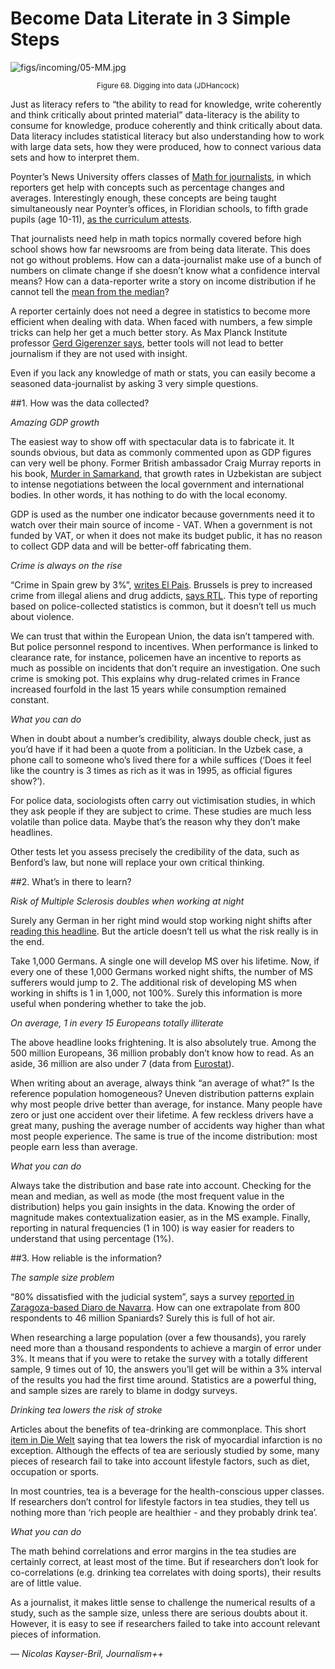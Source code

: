 # Become Data Literate in 3 Simple Steps

![figs/incoming/05-MM.jpg
](http://datajournalismhandbook.org/1.0/en/figs/incoming/05-MM.jpg "Figure 68. Digging into data (JDHancock)")

<center><small>Figure 68. Digging into data (JDHancock)</small></center>

Just as literacy refers to “the ability to read for knowledge, write coherently and think critically about printed material” data-literacy is the ability to consume for knowledge, produce coherently and think critically about data. Data literacy includes statistical literacy but also understanding how to work with large data sets, how they were produced, how to connect various data sets and how to interpret them.

Poynter’s News University offers classes of [Math for journalists](http://www.newsu.org/courses/math-journalists), in which reporters get help with concepts such as percentage changes and averages. Interestingly enough, these concepts are being taught simultaneously near Poynter’s offices, in Floridian schools, to fifth grade pupils (age 10-11), [as the curriculum attests](http://www.k12.com/courses/scope-sequence/ma5f1).

That journalists need help in math topics normally covered before high school shows how far newsrooms are from being data literate. This does not go without problems. How can a data-journalist make use of a bunch of numbers on climate change if she doesn’t know what a confidence interval means? How can a data-reporter write a story on income distribution if he cannot tell the [mean from the median](http://karenberger.suite101.com/mean-median-and-mode-journalists-guide-to-calculating-averages-a352390)?

A reporter certainly does not need a degree in statistics to become more efficient when dealing with data. When faced with numbers, a few simple tricks can help her get a much better story. As Max Planck Institute professor [Gerd Gigerenzer says](http://datadrivenjournalism.net/news_and_analysis/the_importance_of_numeracy_for_data_journalists), better tools will not lead to better journalism if they are not used with insight.

Even if you lack any knowledge of math or stats, you can easily become a seasoned data-journalist by asking 3 very simple questions.

##1. How was the data collected?

*Amazing GDP growth*

The easiest way to show off with spectacular data is to fabricate it. It sounds obvious, but data as commonly commented upon as GDP figures can very well be phony. Former British ambassador Craig Murray reports in his book, [Murder in Samarkand](http://www.amazon.com/Murder-Samarkand-Ambassadors-Controversial-Defiance/dp/1845962214), that growth rates in Uzbekistan are subject to intense negotiations between the local government and international bodies. In other words, it has nothing to do with the local economy.

GDP is used as the number one indicator because governments need it to watch over their main source of income - VAT. When a government is not funded by VAT, or when it does not make its budget public, it has no reason to collect GDP data and will be better-off fabricating them.

*Crime is always on the rise*

“Crime in Spain grew by 3%”, [writes El Pais](http://internacional.elpais.com/internacional/2008/09/29/actualidad/1222639208_850215.html). Brussels is prey to increased crime from illegal aliens and drug addicts, [says RTL](http://www.rtl.be/info/votreregion/bruxelles/835282/criminalite-en-hausse-a-bruxelles-la-faute-aux-illegaux-et-aux-drogues-). This type of reporting based on police-collected statistics is common, but it doesn’t tell us much about violence.

We can trust that within the European Union, the data isn’t tampered with. But police personnel respond to incentives. When performance is linked to clearance rate, for instance, policemen have an incentive to reports as much as possible on incidents that don’t require an investigation. One such crime is smoking pot. This explains why drug-related crimes in France increased fourfold in the last 15 years while consumption remained constant.

*What you can do*

When in doubt about a number’s credibility, always double check, just as you’d have if it had been a quote from a politician. In the Uzbek case, a phone call to someone who’s lived there for a while suffices (‘Does it feel like the country is 3 times as rich as it was in 1995, as official figures show?’).

For police data, sociologists often carry out victimisation studies, in which they ask people if they are subject to crime. These studies are much less volatile than police data. Maybe that’s the reason why they don’t make headlines.

Other tests let you assess precisely the credibility of the data, such as Benford’s law, but none will replace your own critical thinking.

##2. What’s in there to learn?

*Risk of Multiple Sclerosis doubles when working at night*

Surely any German in her right mind would stop working night shifts after [reading this headline](http://www.dmsg.de/multiple-sklerose-news/index.php?w3pid=news&kategorie=forschung&anr=2476). But the article doesn’t tell us what the risk really is in the end.

Take 1,000 Germans. A single one will develop MS over his lifetime. Now, if every one of these 1,000 Germans worked night shifts, the number of MS sufferers would jump to 2. The additional risk of developing MS when working in shifts is 1 in 1,000, not 100%. Surely this information is more useful when pondering whether to take the job.

*On average, 1 in every 15 Europeans totally illiterate*

The above headline looks frightening. It is also absolutely true. Among the 500 million Europeans, 36 million probably don’t know how to read. As an aside, 36 million are also under 7 (data from [Eurostat](http://epp.eurostat.ec.europa.eu/portal/page/portal/statistics/search_database)).

When writing about an average, always think “an average of what?” Is the reference population homogeneous? Uneven distribution patterns explain why most people drive better than average, for instance. Many people have zero or just one accident over their lifetime. A few reckless drivers have a great many, pushing the average number of accidents way higher than what most people experience. The same is true of the income distribution: most people earn less than average.

*What you can do*

Always take the distribution and base rate into account. Checking for the mean and median, as well as mode (the most frequent value in the distribution) helps you gain insights in the data. Knowing the order of magnitude makes contextualization easier, as in the MS example. Finally, reporting in natural frequencies (1 in 100) is way easier for readers to understand that using percentage (1%).

##3. How reliable is the information?

*The sample size problem*

“80% dissatisfied with the judicial system”, says a survey [reported in Zaragoza-based Diaro de Navarra](http://www.diariodenavarra.es/noticias/mas_actualidad/sociedad/una_encuesta_revela_que_casi_los_espanoles_esta_insatisfecho_con_justicia_50090_1035.html). How can one extrapolate from 800 respondents to 46 million Spaniards? Surely this is full of hot air.

When researching a large population (over a few thousands), you rarely need more than a thousand respondents to achieve a margin of error under 3%. It means that if you were to retake the survey with a totally different sample, 9 times out of 10, the answers you’ll get will be within a 3% interval of the results you had the first time around. Statistics are a powerful thing, and sample sizes are rarely to blame in dodgy surveys.

*Drinking tea lowers the risk of stroke*

Articles about the benefits of tea-drinking are commonplace. This short [item in Die Welt](http://www.welt.de/print-welt/article249051/Tee_schuetzt_vor_Herzinfarkt.html) saying that tea lowers the risk of myocardial infarction is no exception. Although the effects of tea are seriously studied by some, many pieces of research fail to take into account lifestyle factors, such as diet, occupation or sports.

In most countries, tea is a beverage for the health-conscious upper classes. If researchers don’t control for lifestyle factors in tea studies, they tell us nothing more than ‘rich people are healthier - and they probably drink tea’.

*What you can do*

The math behind correlations and error margins in the tea studies are certainly correct, at least most of the time. But if researchers don’t look for co-correlations (e.g. drinking tea correlates with doing sports), their results are of little value.

As a journalist, it makes little sense to challenge the numerical results of a study, such as the sample size, unless there are serious doubts about it. However, it is easy to see if researchers failed to take into account relevant pieces of information.

— *Nicolas Kayser-Bril, Journalism++*
